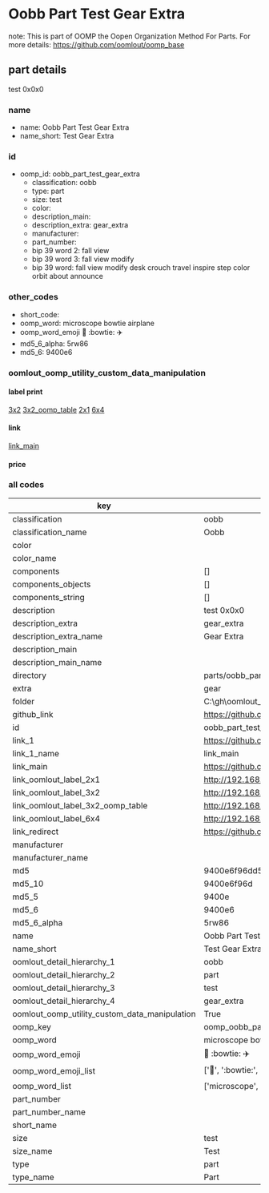 # Oobb Part Test Gear Extra  

note: This is part of OOMP the Oopen Organization Method For Parts. For more details: https://github.com/oomlout/oomp_base

##  part details
  



test 0x0x0



### name
* name: Oobb Part Test Gear Extra
* name_short: Test Gear Extra
### id
* oomp_id: oobb_part_test_gear_extra
  * classification: oobb
  * type: part
  * size: test
  * color: 
  * description_main: 
  * description_extra: gear_extra
  * manufacturer: 
  * part_number: 
  * bip 39 word 2: fall view
  * bip 39 word 3: fall view modify
  * bip 39 word: fall view modify desk crouch travel inspire step color orbit about announce

### other_codes
* short_code: 
* oomp_word: microscope bowtie airplane
* oomp_word_emoji :microscope: :bowtie: :airplane:
* md5_6_alpha: 5rw86
* md5_6: 9400e6






### oomlout_oomp_utility_custom_data_manipulation
#### label print
[3x2](http://192.168.1.245:1112/?label=oomp%205rw86)
[3x2_oomp_table](http://192.168.1.108:1112/?label=oomp%205rw86)
[2x1](http://192.168.1.242:1112/?label=oomp%205rw86)
[6x4](http://192.168.1.55:1112/?label=oomp%205rw86)    

#### link

[link_main](https://github.com/oomlout/oomlout_oobb_version_4_generated_parts/tree/main/navigation_oomp/oobb/part/test//gear_extra/part)                              

#### price







### all codes 
| key | value |  
| --- | --- |  
| classification | oobb |  
| classification_name | Oobb |  
| color |  |  
| color_name |  |  
| components | [] |  
| components_objects | [] |  
| components_string | [] |  
| description | test 0x0x0 |  
| description_extra | gear_extra |  
| description_extra_name | Gear Extra |  
| description_main |  |  
| description_main_name |  |  
| directory | parts/oobb_part_test_gear_extra |  
| extra | gear |  
| folder | C:\gh\oomlout_oobb_version_4_generated_parts\parts\oobb_part_test_gear_extra |  
| github_link | https://github.com/oomlout/oomlout_oomp_part_src/tree/main/parts/oobb_part_test_gear_extra |  
| id | oobb_part_test_gear_extra |  
| link_1 | https://github.com/oomlout/oomlout_oobb_version_4_generated_parts/tree/main/navigation_oomp/oobb/part/test//gear_extra/part |  
| link_1_name | link_main |  
| link_main | https://github.com/oomlout/oomlout_oobb_version_4_generated_parts/tree/main/navigation_oomp/oobb/part/test//gear_extra/part |  
| link_oomlout_label_2x1 | http://192.168.1.242:1112/?label=oomp%205rw86 |  
| link_oomlout_label_3x2 | http://192.168.1.245:1112/?label=oomp%205rw86 |  
| link_oomlout_label_3x2_oomp_table | http://192.168.1.108:1112/?label=oomp%205rw86 |  
| link_oomlout_label_6x4 | http://192.168.1.55:1112/?label=oomp%205rw86 |  
| link_redirect | https://github.com/oomlout/oomlout_oobb_version_4_generated_parts/tree/main/parts/oobb_test_ex_gear |  
| manufacturer |  |  
| manufacturer_name |  |  
| md5 | 9400e6f96dd56eab9e1a13bf1d7cfa91 |  
| md5_10 | 9400e6f96d |  
| md5_5 | 9400e |  
| md5_6 | 9400e6 |  
| md5_6_alpha | 5rw86 |  
| name | Oobb Part Test Gear Extra |  
| name_short | Test Gear Extra |  
| oomlout_detail_hierarchy_1 | oobb |  
| oomlout_detail_hierarchy_2 | part |  
| oomlout_detail_hierarchy_3 | test |  
| oomlout_detail_hierarchy_4 | gear_extra |  
| oomlout_oomp_utility_custom_data_manipulation | True |  
| oomp_key | oomp_oobb_part_test_gear_extra |  
| oomp_word | microscope bowtie airplane |  
| oomp_word_emoji | :microscope: :bowtie: :airplane: |  
| oomp_word_emoji_list | [':microscope:', ':bowtie:', ':airplane:'] |  
| oomp_word_list | ['microscope', 'bowtie', 'airplane'] |  
| part_number |  |  
| part_number_name |  |  
| short_name |  |  
| size | test |  
| size_name | Test |  
| type | part |  
| type_name | Part |  
